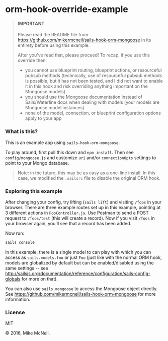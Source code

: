 # orm-hook-override-example


> #### IMPORTANT
> Please read the README file from https://github.com/mikermcneil/sails-hook-orm-mongoose in its entirety before using this example.
>
> After you've read that, please proceed! To recap, if you use this override then:
> - you cannot use blueprint routing, blueprint actions, or resourceful pubsub methods (technically, use of resourceful pubsub methods is possible, but it has not been tested, and I did not want to enable it in this hook and risk overriding anything important on the Mongoose models)
> - you should use the Mongoose documentation instead of Sails/Waterline docs when dealing with models (your models are Mongoose model instances)
> - none of the model, connection, or blueprint configuration options apply to your app


### What is this?

This is an example app using `sails-hook-orm-mongoose`.

To play around, first pull this down and `npm install`.  Then see `config/mongoose.js` and customize `uri` and/or `connectionOpts` settings to point to your Mongo database.

> Note: in the future, this may be as easy as a one-line install.  In this case, we modified the `.sailsrc` file to disable the original ORM hook.



### Exploring this example

After changing your config, try lifting (`sails lift`) and visiting `/foos` in your browser.  There are three example routes set up in this example, pointing at 3 different actions in `FooController.js`.  Use Postman to send a POST request to `/foos/test` (this will create a record).  Now if you visit `/foos` in your browser again, you'll see that a record has been added.

Now run:

```bash
sails console
```


In this example, there is a single model to can play with which you can access as `sails.models.foo` or just `Foo` (just like with the normal ORM hook, models are globalized by default but can be enabled/disabled using the same settings -- see http://sailsjs.org/documentation/reference/configuration/sails-config-globals for more on that).

You can also use `sails.mongoose` to access the Mongoose object directly.  See https://github.com/mikermcneil/sails-hook-orm-mongoose for more information.

### License

MIT

&copy; 2016, Mike McNeil.
